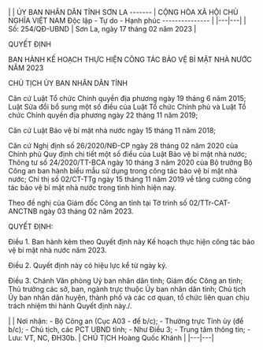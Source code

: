 |
| ỦY BAN NHÂN DÂN TỈNH SƠN LA ------- | CỘNG HÒA XÃ HỘI CHỦ NGHĨA VIỆT NAM Độc lập - Tự do - Hạnh phúc --------------- |
|---|---|
| Số: 254/QĐ-UBND | Sơn La, ngày 17 tháng 02 năm 2023 |

QUYẾT ĐỊNH

BAN HÀNH KẾ HOẠCH THỰC HIỆN CÔNG TÁC BẢO VỆ BÍ MẬT NHÀ NƯỚC NĂM 2023

CHỦ TỊCH ỦY BAN NHÂN DÂN TỈNH

Căn cứ Luật Tổ chức Chính quyền địa phương ngày 19 tháng 6 năm 2015; Luật Sửa đổi bổ sung một số điều của Luật Tổ chức Chính phủ và Luật Tổ chức Chính quyền địa phương ngày 22 tháng 11 năm 2019;

Căn cứ Luật Bảo vệ bí mật nhà nước ngày 15 tháng 11 năm 2018;

Căn cứ Nghị định số 26/2020/NĐ-CP ngày 28 tháng 02 năm 2020 của Chính phủ Quy định chi tiết một số điều của Luật Bảo vệ bí mật nhà nước; Thông tư số 24/2020/TT-BCA ngày 10 tháng 3 năm 2020 của Bộ trưởng Bộ Công an ban hành biểu mẫu sử dụng trong công tác bảo vệ bí mật nhà nước; Chỉ thị số 02/CT-TTg ngày 15 tháng 11 năm 2019 về tăng cường công tác bảo vệ bí mật nhà nước trong tình hình hiện nay.

Theo đề nghị của Giám đốc Công an tỉnh tại Tờ trình số 02/TTr-CAT- ANCTNB ngày 03 tháng 02 năm 2023.

QUYẾT ĐỊNH:

Điều 1. Ban hành kèm theo Quyết định này Kế hoạch thực hiện công tác bảo vệ bí mật nhà nước năm 2023.

Điều 2. Quyết định này có hiệu lực kể từ ngày ký.

Điều 3. Chánh Văn phòng Uỷ ban nhân dân tỉnh; Giám đốc Công an tỉnh; Thủ trưởng các sở, ban, ngành trực thuộc Ủy ban nhân dân tỉnh; Chủ tịch Ủy ban nhân dân huyện, thành phố và các cơ quan, tổ chức liên quan chịu trách nhiệm thi hành Quyết định này./.

|
| Nơi nhận: - Bộ Công an (Cục A03 - để b/c); - Thường trực Tỉnh ủy (để b/c); - Chủ tịch, các PCT UBND tỉnh; - Như Điều 3; - Trung tâm thông tin; - Lưu: VT, NC, ĐH30b. | CHỦ TỊCH Hoàng Quốc Khánh |
|---|---|